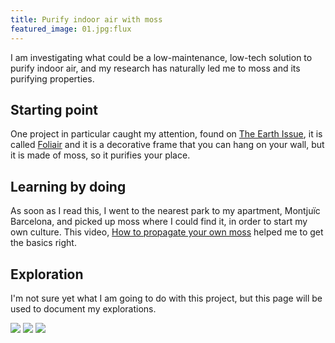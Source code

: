 ```yaml
---
title: Purify indoor air with moss
featured_image: 01.jpg:flux
---
```


I am investigating what could be a low-maintenance, low-tech solution to purify indoor air, and my research has naturally led me to moss and its purifying properties.

## Starting point

One project in particular caught my attention, found on [The Earth Issue](https://www.theearthissue.com/fashion-lifestyle/foliair), it is called [Foliair](https://www.foliair.com/) and it is a decorative frame that you can hang on your wall, but it is made of moss, so it purifies your place.

## Learning by doing

As soon as I read this, I went to the nearest park to my apartment, Montjuïc Barcelona, and picked up moss where I could find it, in order to start my own culture. This video, [How to propagate your own moss](https://www.youtube.com/watch?v=CleZGsQGIOI) helped me to get the basics right.

## Exploration

I'm not sure yet what I am going to do with this project, but this page will be used to document my explorations.

![](small:02.jpg)
![](small:03.jpg)
![](small:04.jpg)
